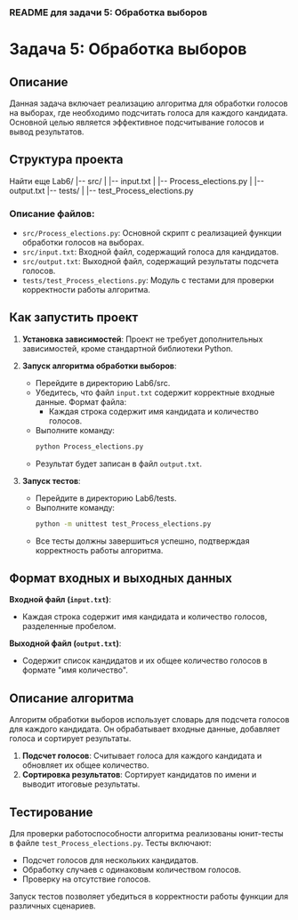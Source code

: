 ### README для задачи 5: Обработка выборов


# Задача 5: Обработка выборов

## Описание
Данная задача включает реализацию алгоритма для обработки голосов на выборах, где необходимо подсчитать голоса для каждого кандидата. Основной целью является эффективное подсчитывание голосов и вывод результатов.

## Структура проекта
Найти еще
Lab6/
|-- src/
| |-- input.txt
| |-- Process_elections.py
| |-- output.txt
|-- tests/
| |-- test_Process_elections.py


### Описание файлов:
- `src/Process_elections.py`: Основной скрипт с реализацией функции обработки голосов на выборах.
- `src/input.txt`: Входной файл, содержащий голоса для кандидатов.
- `src/output.txt`: Выходной файл, содержащий результаты подсчета голосов.
- `tests/test_Process_elections.py`: Модуль с тестами для проверки корректности работы алгоритма.

## Как запустить проект
1. **Установка зависимостей**: Проект не требует дополнительных зависимостей, кроме стандартной библиотеки Python.
2. **Запуск алгоритма обработки выборов**:
   - Перейдите в директорию Lab6/src.
   - Убедитесь, что файл `input.txt` содержит корректные входные данные. Формат файла:
     - Каждая строка содержит имя кандидата и количество голосов.
   - Выполните команду:
     ```sh
     python Process_elections.py
     ```
   - Результат будет записан в файл `output.txt`.

3. **Запуск тестов**:
   - Перейдите в директорию Lab6/tests.
   - Выполните команду:
     ```sh
     python -m unittest test_Process_elections.py
     ```
   - Все тесты должны завершиться успешно, подтверждая корректность работы алгоритма.

## Формат входных и выходных данных
**Входной файл (`input.txt`)**:
- Каждая строка содержит имя кандидата и количество голосов, разделенные пробелом.

**Выходной файл (`output.txt`)**:
- Содержит список кандидатов и их общее количество голосов в формате "имя количество".

## Описание алгоритма
Алгоритм обработки выборов использует словарь для подсчета голосов для каждого кандидата. Он обрабатывает входные данные, добавляет голоса и сортирует результаты.

1. **Подсчет голосов**: Считывает голоса для каждого кандидата и обновляет их общее количество.
2. **Сортировка результатов**: Сортирует кандидатов по имени и выводит итоговые результаты.

## Тестирование
Для проверки работоспособности алгоритма реализованы юнит-тесты в файле `test_Process_elections.py`. Тесты включают:
- Подсчет голосов для нескольких кандидатов.
- Обработку случаев с одинаковым количеством голосов.
- Проверку на отсутствие голосов.

Запуск тестов позволяет убедиться в корректности работы функции для различных сценариев.